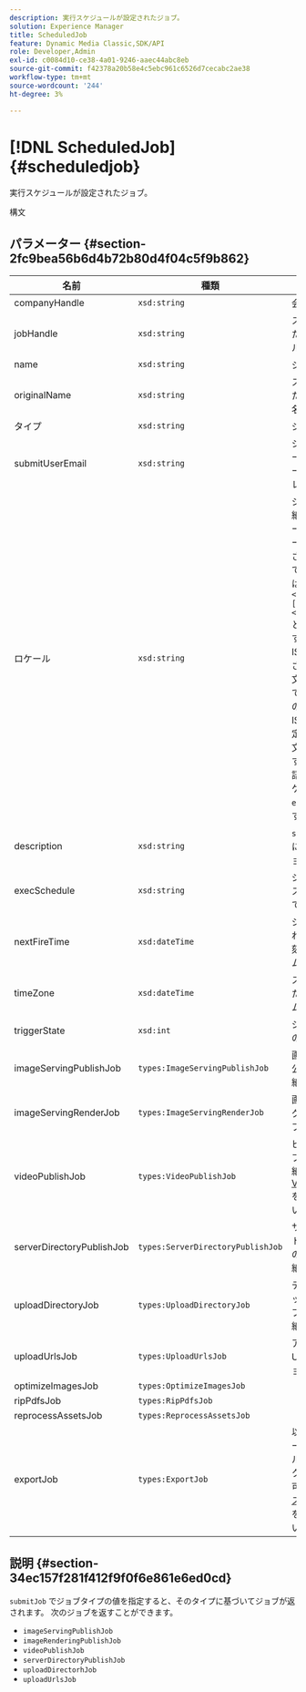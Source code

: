 ```yaml
---
description: 実行スケジュールが設定されたジョブ。
solution: Experience Manager
title: ScheduledJob
feature: Dynamic Media Classic,SDK/API
role: Developer,Admin
exl-id: c0084d10-ce38-4a01-9246-aaec44abc8eb
source-git-commit: f42378a20b58e4c5ebc961c6526d7cecabc2ae38
workflow-type: tm+mt
source-wordcount: '244'
ht-degree: 3%

---
```


# [!DNL ScheduledJob]{#scheduledjob}

実行スケジュールが設定されたジョブ。

構文

## パラメーター {#section-2fc9bea56b6d4b72b80d4f04c5f9b862}

| 名前 | 種類 | 説明 |
|---|---|---|
| companyHandle | `xsd:string` | 会社ハンドル。 |
| jobHandle | `xsd:string` | スケジュールされたジョブハンドル。 |
| name | `xsd:string` | ジョブ名。 |
| originalName | `xsd:string` | スケジュールされたジョブの元の名前。 |
| タイプ | `xsd:string` | ジョブタイプ。 |
| submitUserEmail | `xsd:string` | ジョブをスケジュールしたユーザーのメールアドレス。 |
| ロケール | `xsd:string` | ジョブ ログの詳細および電子メール ローカリゼーションに使用されるロケールです。 ロケールは `<language_code>[- <country_code>]` として指定します。言語コードは ISO-639 で指定された小文字 2 文字のコードで、オプションの国コードは ISO-3166 で指定された大文字 2 文字のコードです。 例えば、英語（米国）のロケール文字列は `en-US` になります。 |
| description | `xsd:string` | `submitJob` で最初に指定されたジョブの説明。 |
| execSchedule | `xsd:string` | ジョブの実行がスケジュールされている場合。 |
| nextFireTime | `xsd:dateTime` | ジョブが実行される日付、時刻、およびタイムゾーンです。 |
| timeZone | `xsd:dateTime` | スケジュールされたジョブのタイムゾーン。 |
| triggerState | `xsd:int` | ジョブトリガーの状態の選択。 |
| imageServingPublishJob | `types:ImageServingPublishJob` | 画像サービング公開ジョブの詳細。 |
| imageServingRenderJob | `types:ImageServingRenderJob` | 画像レンダリングジョブのジョブ詳細。 |
| videoPublishJob | `types:VideoPublishJob` | ビデオ公開ジョブのジョブの詳細。 [VideoPublishJob](https://experienceleague.adobe.com/docs/dynamic-media-developer-resources/image-production-api/data-types/r-scheduled-job.html) を参照してください。 |
| serverDirectoryPublishJob | `types:ServerDirectoryPublishJob` | サーバーディレクトリ公開ジョブのジョブの詳細。 |
| uploadDirectoryJob | `types:UploadDirectoryJob` | ディレクトリのアップロードジョブのジョブの詳細。 |
| uploadUrlsJob | `types:UploadUrlsJob` | アップロード URL ジョブのジョブの詳細。 |
| optimizeImagesJob | `types:OptimizeImagesJob` | |
| ripPdfsJob | `types:RipPdfsJob` | |
| reprocessAssetsJob | `types:ReprocessAssetsJob` | |
| exportJob | `types:ExportJob` | 以前にアップロードしたファイルの承認済みエクスポートを許可します。 [ エクスポートジョブ ](https://experienceleague.adobe.com/docs/dynamic-media-developer-resources/image-production-api/data-types/r-scheduled-job.html) を参照してください。 |

## 説明 {#section-34ec157f281f412f9f0f6e861e6ed0cd}

`submitJob` でジョブタイプの値を指定すると、そのタイプに基づいてジョブが返されます。 次のジョブを返すことができます。

* `imageServingPublishJob`
* `imageRenderingPublishJob`
* `videoPublishJob`
* `serverDirectoryPublishJob`
* `uploadDirectorhJob`
* `uploadUrlsJob`
